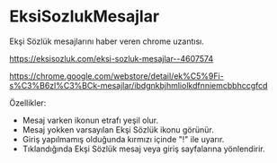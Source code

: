 EksiSozlukMesajlar
==================

Ekşi Sözlük mesajlarını haber veren chrome uzantısı.

https://eksisozluk.com/eksi-sozluk-mesajlar--4607574

https://chrome.google.com/webstore/detail/ek%C5%9Fi-s%C3%B6zl%C3%BCk-mesajlar/ibdgnkbjhmliolkdfnniemcbbhccgfcd

Özellikler:

- Mesaj varken ikonun etrafı yeşil olur.
- Mesaj yokken varsayılan Ekşi Sözlük ikonu görünür.
- Giriş yapılmamış olduğunda kırmızı içinde "!" ile uyarır.
- Tıklandığında Ekşi Sözlük mesaj veya giriş sayfalarına yönlendirir.
